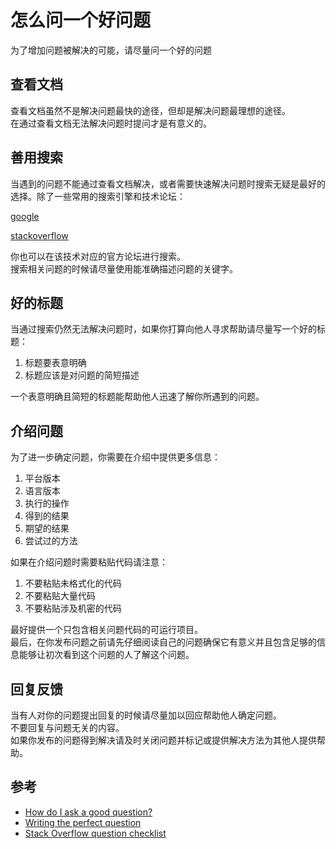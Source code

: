 ﻿
# 怎么问一个好问题

为了增加问题被解决的可能，请尽量问一个好的问题

## 查看文档

查看文档虽然不是解决问题最快的途径，但却是解决问题最理想的途径。  
在通过查看文档无法解决问题时提问才是有意义的。

## 善用搜索

当遇到的问题不能通过查看文档解决，或者需要快速解决问题时搜索无疑是最好的选择。除了一些常用的搜索引擎和技术论坛：

[google][]  

[stackoverflow][]

你也可以在该技术对应的官方论坛进行搜索。  
搜索相关问题的时候请尽量使用能准确描述问题的关键字。

## 好的标题

当通过搜索仍然无法解决问题时，如果你打算向他人寻求帮助请尽量写一个好的标题：

1. 标题要表意明确
2. 标题应该是对问题的简短描述

一个表意明确且简短的标题能帮助他人迅速了解你所遇到的问题。

## 介绍问题

为了进一步确定问题，你需要在介绍中提供更多信息：

1. 平台版本
2. 语言版本
3. 执行的操作
4. 得到的结果
5. 期望的结果
6. 尝试过的方法

如果在介绍问题时需要粘贴代码请注意：

1. 不要粘贴未格式化的代码
2. 不要粘贴大量代码
3. 不要粘贴涉及机密的代码

最好提供一个只包含相关问题代码的可运行项目。  
最后，在你发布问题之前请先仔细阅读自己的问题确保它有意义并且包含足够的信息能够让初次看到这个问题的人了解这个问题。

## 回复反馈

当有人对你的问题提出回复的时候请尽量加以回应帮助他人确定问题。  
不要回复与问题无关的内容。  
如果你发布的问题得到解决请及时关闭问题并标记或提供解决方法为其他人提供帮助。

## 参考

* [How do I ask a good question?][]
* [Writing the perfect question][]
* [Stack Overflow question checklist][]

<!-- links -->
[google]: https://google.com/
[stackoverflow]: https://stackoverflow.com/
[How do I ask a good question?]: https://stackoverflow.com/help/how-to-ask/
[Writing the perfect question]: https://codeblog.jonskeet.uk/2010/08/29/writing-the-perfect-question/
[Stack Overflow question checklist]: https://codeblog.jonskeet.uk/2012/11/24/stack-overflow-question-checklist/
<!-- images -->
<!-- files -->